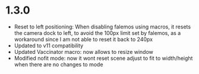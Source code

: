 # 1.3.0

- Reset to left positioning: When disabling falemos using macros, it resets the camera dock to left, to avoid the 100px limit set by falemos, as a workaround since I am not able to reset it back to 240px
- Updated to v11 compatibility
- Updated Vaccinator macro: now allows to resize window
- Modified nofit mode: now it wont reset scene adjust to fit to width/height when there are no changes to mode
